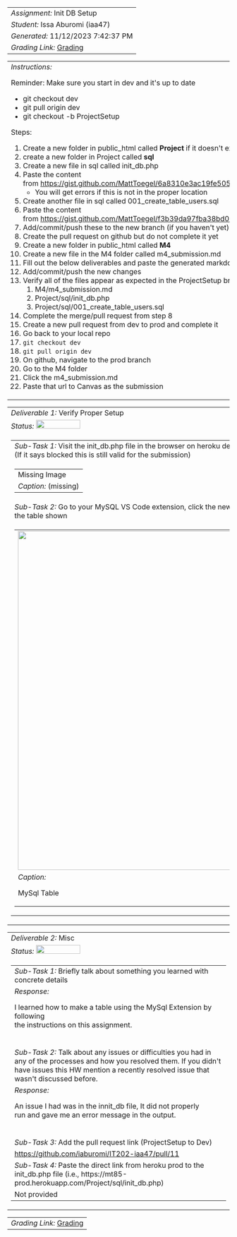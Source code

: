 <table><tr><td> <em>Assignment: </em> Init DB Setup</td></tr>
<tr><td> <em>Student: </em> Issa Aburomi (iaa47)</td></tr>
<tr><td> <em>Generated: </em> 11/12/2023 7:42:37 PM</td></tr>
<tr><td> <em>Grading Link: </em> <a rel="noreferrer noopener" href="https://learn.ethereallab.app/homework/IT202-101-F23/init-db-setup/grade/iaa47" target="_blank">Grading</a></td></tr></table>
<table><tr><td> <em>Instructions: </em> <p>Reminder: Make sure you start in dev and it's up to date</p><ul><li>git checkout dev</li><li>git pull origin dev</li><li>git checkout -b ProjectSetup</li></ul><p>Steps:</p><ol><li>Create a new folder in public_html called <b>Project </b>if it doesn't exist</li><li>create a new folder in Project called <b>sql</b></li><li>Create a new file in sql called init_db.php</li><li>Paste the content from&nbsp;<a href="https://gist.github.com/MattToegel/6a8310e3ac19fe505870e5ebfa8cf4ea">https://gist.github.com/MattToegel/6a8310e3ac19fe505870e5ebfa8cf4ea</a><ul><li>You will get errors if this is not in the proper location</li></ul></li><li>Create another file in sql called 001_create_table_users.sql</li><li>Paste the content from&nbsp;<a href="https://gist.github.com/MattToegel/f3b39da97fba38bd04fc7073ad0a627e">https://gist.github.com/MattToegel/f3b39da97fba38bd04fc7073ad0a627e</a></li><li>Add/commit/push these to the new branch (if you haven't yet)</li><li>Create the pull request on github but do not complete it yet</li><li>Create a new folder in public_html called <b>M4</b></li><li>Create a new file in the M4 folder called m4_submission.md</li><li>Fill out the below deliverables and paste the generated markdown in the file</li><li>Add/commit/push the new changes</li><li>Verify all of the files appear as expected in the ProjectSetup branch<ol><li>M4/m4_submission.md</li><li>Project/sql/init_db.php</li><li>Project/sql/001_create_table_users.sql</li></ol></li><li>Complete the merge/pull request from step 8</li><li>Create a new pull request from dev to prod and complete it</li><li>Go back to your local repo</li><li><code>git checkout dev</code></li><li><code>git pull origin dev</code></li><li>On github, navigate to the prod branch</li><li>Go to the M4 folder</li><li>Click the m4_submission.md</li><li>Paste that url to Canvas as the submission</li></ol></td></tr></table>
<table><tr><td> <em>Deliverable 1: </em> Verify Proper Setup </td></tr><tr><td><em>Status: </em> <img width="100" height="20" src="https://user-images.githubusercontent.com/54863474/211707834-bf5a5b13-ec36-4597-9741-aa830c195be2.png"></td></tr>
<tr><td><table><tr><td> <em>Sub-Task 1: </em> Visit the init_db.php file in the browser on heroku dev and screenshot the working output (If it says blocked this is still valid for the submission)</td></tr>
<tr><td><table><tr><td>Missing Image</td></tr>
<tr><td> <em>Caption:</em> (missing)</td></tr>
</table></td></tr>
<tr><td> <em>Sub-Task 2: </em> Go to your MySQL VS Code extension, click the new table that was generated, screenshot the table shown</td></tr>
<tr><td><table><tr><td><img width="768px" src="https://firebasestorage.googleapis.com/v0/b/learn-e1de9.appspot.com/o/assignments%2Fiaa47%2F2023-11-12T17.39.01Screenshot%202023-11-12%20123853.png.webp?alt=media&token=4f19f24a-d3fb-4a98-99e9-cbe7f07e045c"/></td></tr>
<tr><td> <em>Caption:</em> <p>MySql Table<br></p>
</td></tr>
</table></td></tr>
</table></td></tr>
<table><tr><td> <em>Deliverable 2: </em> Misc </td></tr><tr><td><em>Status: </em> <img width="100" height="20" src="https://user-images.githubusercontent.com/54863474/211707834-bf5a5b13-ec36-4597-9741-aa830c195be2.png"></td></tr>
<tr><td><table><tr><td> <em>Sub-Task 1: </em> Briefly talk about something you learned with concrete details</td></tr>
<tr><td> <em>Response:</em> <p>I learned how to make a table using the MySql Extension by following<br>the instructions on this assignment.<br></p><br></td></tr>
<tr><td> <em>Sub-Task 2: </em> Talk about any issues or difficulties you had in any of the processes and how you resolved them. If you didn't have issues this HW mention a recently resolved issue that wasn't discussed before.</td></tr>
<tr><td> <em>Response:</em> <p>An issue I had was in the innit_db file, It did not properly<br>run and gave me an error message in the output.<br></p><br></td></tr>
<tr><td> <em>Sub-Task 3: </em> Add the pull request link (ProjectSetup to Dev)</td></tr>
<tr><td> <a rel="noreferrer noopener" target="_blank" href="https://github.com/iaburomi/IT202-iaa47/pull/11">https://github.com/iaburomi/IT202-iaa47/pull/11</a> </td></tr>
<tr><td> <em>Sub-Task 4: </em> Paste the direct link from heroku prod to the init_db.php file (i.e., https://mt85-prod.herokuapp.com/Project/sql/init_db.php)</td></tr>
<tr><td>Not provided</td></tr>
</table></td></tr>
<table><tr><td><em>Grading Link: </em><a rel="noreferrer noopener" href="https://learn.ethereallab.app/homework/IT202-101-F23/init-db-setup/grade/iaa47" target="_blank">Grading</a></td></tr></table>